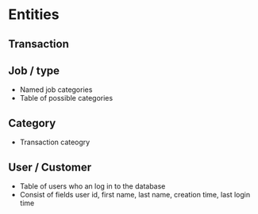 
# Entities

## Transaction

## Job / type
 - Named job categories
 - Table of possible categories 

## Category 
 - Transaction cateogry

## User / Customer
 - Table of users who an log in to the database
 - Consist of fields user id, first name, last name, creation time, last login time
